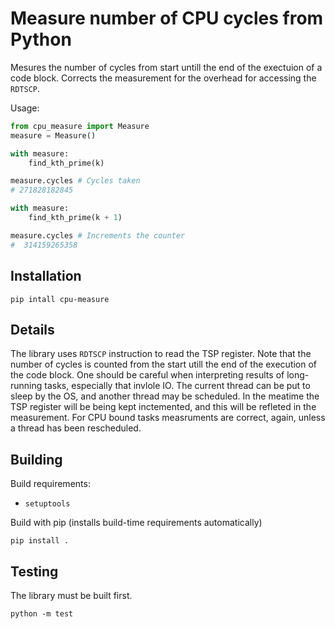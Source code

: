 # Measure number of CPU cycles from Python
Mesures the number of cycles from start untill the end of the exectuion of a 
code block. Corrects the measurement for the overhead for accessing the `RDTSCP`. 

Usage: 
```python
from cpu_measure import Measure 
measure = Measure()

with measure:
    find_kth_prime(k)

measure.cycles # Cycles taken
# 271828182845

with measure:
    find_kth_prime(k + 1)

measure.cycles # Increments the counter
#  314159265358
```

## Installation 
```
pip intall cpu-measure
```
## Details
The library uses `RDTSCP` instruction to read the TSP register.
Note that the number of cycles is counted from the start utill the end
of the execution of the code block. One should be careful when interpreting
results of long-running tasks, especially that invlole IO. The current
thread can be put to sleep by the OS, and another thread may be scheduled.
In the meatime the TSP register will be being kept inctemented, and this will
be refleted in the measurement. For CPU bound tasks measruments are correct, 
again, unless a thread has been rescheduled. 

## Building
Build requirements:
- `setuptools`

Build with pip (installs build-time requirements automatically)
```
pip install .
```

## Testing
The library must be built first.

```
python -m test
```
